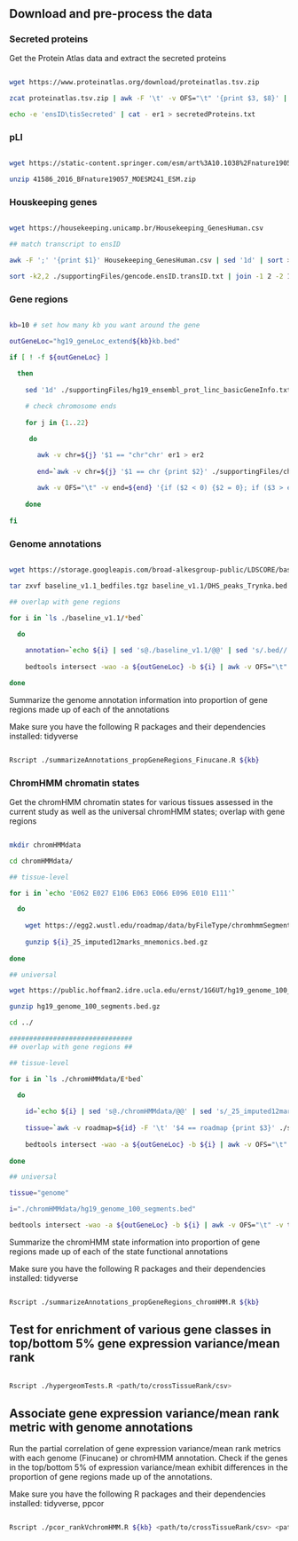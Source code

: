# 

## Download and pre-process the data 

### Secreted proteins

Get the Protein Atlas data and extract the secreted proteins

```bash

wget https://www.proteinatlas.org/download/proteinatlas.tsv.zip

zcat proteinatlas.tsv.zip | awk -F '\t' -v OFS="\t" '{print $3, $8}' | awk -F '\t' -v OFS="\t" '{ if ( $2 ~ /ecrete/) {$3 = "yes"} else {$3 = "no"}; print $1, $3}' | sed '1d' > er1

echo -e 'ensID\tisSecreted' | cat - er1 > secretedProteins.txt 

```

### pLI

```sh

wget https://static-content.springer.com/esm/art%3A10.1038%2Fnature19057/MediaObjects/41586_2016_BFnature19057_MOESM241_ESM.zip

unzip 41586_2016_BFnature19057_MOESM241_ESM.zip

```

### Houskeeping genes

```bash

wget https://housekeeping.unicamp.br/Housekeeping_GenesHuman.csv

## match transcript to ensID 

awk -F ';' '{print $1}' Housekeeping_GenesHuman.csv | sed '1d' | sort > er1

sort -k2,2 ./supportingFiles/gencode.ensID.transID.txt | join -1 2 -2 1 -t $'\t' - er1 > HKgenes_ensID_transID.txt

```

### Gene regions

```bash

kb=10 # set how many kb you want around the gene 

outGeneLoc="hg19_geneLoc_extend${kb}kb.bed"

if [ ! -f ${outGeneLoc} ]

  then
  
    sed '1d' ./supportingFiles/hg19_ensembl_prot_linc_basicGeneInfo.txt | awk -v OFS="\t" -v kb=${kb} '{print "chr"$1,$2-(kb * 10^3),$3+(kb * 10^3),$4}' | sort -u > er1
    
    # check chromosome ends
    
    for j in {1..22}

     do

       awk -v chr=${j} '$1 == "chr"chr' er1 > er2
        
       end=`awk -v chr=${j} '$1 == chr {print $2}' ./supportingFiles/chromsizes.txt`
        
       awk -v OFS="\t" -v end=${end} '{if ($2 < 0) {$2 = 0}; if ($3 > end) {$3 = end}; print $0}' er2 >> ${outGeneLoc}
        
    done
    
fi

```

### Genome annotations

```bash

wget https://storage.googleapis.com/broad-alkesgroup-public/LDSCORE/baseline_v1.1_bedfiles.tgz

tar zxvf baseline_v1.1_bedfiles.tgz baseline_v1.1/DHS_peaks_Trynka.bed baseline_v1.1/Enhancer_Hoffman.bed baseline_v1.1/Repressed_Hoffman.bed baseline_v1.1/PromoterFlanking_Hoffman.bed baseline_v1.1/SuperEnhancer_Hnisz.bed baseline_v1.1/Transcribed_Hoffman.bed baseline_v1.1/TFBS_ENCODE.bed baseline_v1.1/CTCF_Hoffman.bed 

## overlap with gene regions

for i in `ls ./baseline_v1.1/*bed` 

  do
  
    annotation=`echo ${i} | sed 's@./baseline_v1.1/@@' | sed 's/.bed//'`
    
    bedtools intersect -wao -a ${outGeneLoc} -b ${i} | awk -v OFS="\t" -v ann=${annotation} '{print $1,$2,$3,$4,ann,$8}' > hg19geneRegions_bp_${annotation}_${kb}kb.txt

done

```

Summarize the genome annotation information into proportion of gene regions made up of each of the annotations

Make sure you have the following R packages and their dependencies installed: tidyverse

```bash

Rscript ./summarizeAnnotations_propGeneRegions_Finucane.R ${kb}

```

### ChromHMM chromatin states

Get the chromHMM chromatin states for various tissues assessed in the current study as well as the universal chromHMM states; overlap with gene regions

```bash

mkdir chromHMMdata

cd chromHMMdata/

## tissue-level

for i in `echo 'E062 E027 E106 E063 E066 E096 E010 E111'`

  do
  
    wget https://egg2.wustl.edu/roadmap/data/byFileType/chromhmmSegmentations/ChmmModels/imputed12marks/jointModel/final/${i}_25_imputed12marks_mnemonics.bed.gz
    
    gunzip ${i}_25_imputed12marks_mnemonics.bed.gz 
    
done

## universal

wget https://public.hoffman2.idre.ucla.edu/ernst/1G6UT/hg19_genome_100_segments.bed.gz

gunzip hg19_genome_100_segments.bed.gz

cd ../

###############################
## overlap with gene regions ##

## tissue-level

for i in `ls ./chromHMMdata/E*bed`

  do
  
    id=`echo ${i} | sed 's@./chromHMMdata/@@' | sed 's/_25_imputed12marks_mnemonics.bed//'`
    
    tissue=`awk -v roadmap=${id} -F '\t' '$4 == roadmap {print $3}' ./supportingFiles/chromHMMinfo.txt`
    
    bedtools intersect -wao -a ${outGeneLoc} -b ${i} | awk -v OFS="\t" -v tissue=${tissue} '$8 != "." {print $1,$2,$3,$4,tissue,$8,$9}' > hg19geneRegions_bpENCODEchromHMM_${tissue}_${kb}kb.txt
           
done

## universal

tissue="genome"

i="./chromHMMdata/hg19_genome_100_segments.bed"

bedtools intersect -wao -a ${outGeneLoc} -b ${i} | awk -v OFS="\t" -v tissue=${tissue} '$8 != "." {print $1,$2,$3,$4,tissue,$8,$9}' > hg19geneRegions_bpENCODEchromHMM_${tissue}_${kb}kb.txt

```

Summarize the chromHMM state information into proportion of gene regions made up of each of the state functional annotations

Make sure you have the following R packages and their dependencies installed: tidyverse

```bash

Rscript ./summarizeAnnotations_propGeneRegions_chromHMM.R ${kb}

```

## Test for enrichment of various gene classes in top/bottom 5% gene expression variance/mean rank

```bash

Rscript ./hypergeomTests.R <path/to/crossTissueRank/csv>

```

## Associate gene expression variance/mean rank metric with genome annotations

Run the partial correlation of gene expression variance/mean rank metrics with each genome (Finucane) or chromHMM annotation. Check if the genes in the top/bottom 5% of expression variance/mean exhibit differences in the proportion of gene regions made up of the annotations. 

Make sure you have the following R packages and their dependencies installed: tidyverse, ppcor

```bash

Rscript ./pcor_rankVchromHMM.R ${kb} <path/to/crossTissueRank/csv> <path/to/tissueLevelRank/directory>

```

